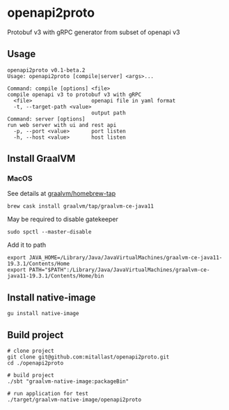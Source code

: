 # openapi2proto

Protobuf v3 with gRPC generator from subset of openapi v3

## Usage

```shell script
openapi2proto v0.1-beta.2
Usage: openapi2proto [compile|server] <args>...

Command: compile [options] <file>
compile openapi v3 to protobuf v3 with gRPC
  <file>                   openapi file in yaml format
  -t, --target-path <value>
                           output path
Command: server [options]
run web server with ui and rest api
  -p, --port <value>       port listen
  -h, --host <value>       host listen
```

## Install GraalVM

### MacOS

See details at [graalvm/homebrew-tap](https://github.com/graalvm/homebrew-tap)

```shell script
brew cask install graalvm/tap/graalvm-ce-java11
```

May be required to disable gatekeeper
```shell script
sudo spctl --master-disable
```

Add it to path

```shell script
export JAVA_HOME=/Library/Java/JavaVirtualMachines/graalvm-ce-java11-19.3.1/Contents/Home
export PATH="$PATH":/Library/Java/JavaVirtualMachines/graalvm-ce-java11-19.3.1/Contents/Home/bin
```

## Install native-image

```shell script
gu install native-image
```

## Build project

```shell script
# clone project
git clone git@github.com:mitallast/openapi2proto.git
cd ./openapi2proto

# build project
./sbt "graalvm-native-image:packageBin"

# run application for test
./target/graalvm-native-image/openapi2proto
```
